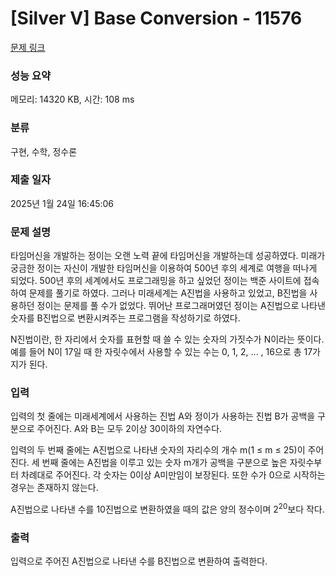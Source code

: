 # [Silver V] Base Conversion - 11576 

[문제 링크](https://www.acmicpc.net/problem/11576) 

### 성능 요약

메모리: 14320 KB, 시간: 108 ms

### 분류

구현, 수학, 정수론

### 제출 일자

2025년 1월 24일 16:45:06

### 문제 설명

<p>타임머신을 개발하는 정이는 오랜 노력 끝에 타임머신을 개발하는데 성공하였다. 미래가 궁금한 정이는 자신이 개발한 타임머신을 이용하여 500년 후의 세계로 여행을 떠나게 되었다. 500년 후의 세계에서도 프로그래밍을 하고 싶었던 정이는 백준 사이트에 접속하여 문제를 풀기로 하였다. 그러나 미래세계는 A진법을 사용하고 있었고, B진법을 사용하던 정이는 문제를 풀 수가 없었다. 뛰어난 프로그래머였던 정이는 A진법으로 나타낸 숫자를 B진법으로 변환시켜주는 프로그램을 작성하기로 하였다. </p>

<p>N진법이란, 한 자리에서 숫자를 표현할 때 쓸 수 있는 숫자의 가짓수가 N이라는 뜻이다. 예를 들어 N이 17일 때 한 자릿수에서 사용할 수 있는 수는 0, 1, 2, ... , 16으로 총 17가지가 된다.</p>

### 입력 

 <p>입력의 첫 줄에는 미래세계에서 사용하는 진법 A와 정이가 사용하는 진법 B가 공백을 구분으로 주어진다. A와 B는 모두 2이상 30이하의 자연수다.</p>

<p>입력의 두 번째 줄에는 A진법으로 나타낸 숫자의 자리수의 개수 m(1 ≤ m ≤ 25)이 주어진다. 세 번째 줄에는 A진법을 이루고 있는 숫자 m개가 공백을 구분으로 높은 자릿수부터 차례대로 주어진다. 각 숫자는 0이상 A미만임이 보장된다. 또한 수가 0으로 시작하는 경우는 존재하지 않는다.</p>

<p>A진법으로 나타낸 수를 10진법으로 변환하였을 때의 값은 양의 정수이며 2<sup>20</sup>보다 작다.</p>

### 출력 

 <p>입력으로 주어진 A진법으로 나타낸 수를 B진법으로 변환하여 출력한다.</p>

